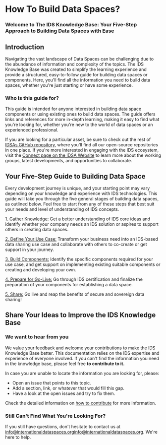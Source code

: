# How To Build Data Spaces?
### Welcome to The IDS Knowledge Base: Your Five-Step Approach to Building Data Spaces with Ease

## Introduction
Navigating the vast landscape of Data Spaces can be challenging due to the abundance of information and complexity of the topics. The IDS Knowledge Base was created to simplify the learning experience and provide a structured, easy-to-follow guide for building data spaces or components. Here, you'll find all the information you need to build data spaces, whether you're just starting or have some experience.

### Who is this guide for?
This guide is intended for anyone interested in building data space components or using existing ones to build data spaces. The guide offers links and references for more in-depth learning, making it easy to find what you're looking for, whether you're new to the world of data spaces or an experienced professional.

If you are looking for a particular asset, be sure to check out the rest of [IDSAs GitHub repository](https://link/), where you'll find all our open-source repositories in one place. If you're more interested in engaging with the IDS ecosystem, visit the [Connect page on the IDSA Website](https://internationaldataspaces.org/connect/) to learn more about the working groups, latest developments, and opportunities to collaborate.

## Your Five-Step Guide to Building Data Space
Every development journey is unique, and your starting point may vary depending on your knowledge and experience with IDS technologies. This guide will take you through the five general stages of building data spaces, as outlined below.
Feel free to start from any of these steps that best suit your needs and level of understanding of IDS concepts.

[1. Gather Knowledge:](/how-to-build-data-spaces/1-Gather-Knowledge.md)
Get a better understanding of IDS core ideas and identify whether your company needs an IDS solution or aspires to support others in creating data spaces.

[2. Define Your Use Case:](/how-to-build-data-spaces/2-Define-Your-Use-Case.md)
Transform your business need into an IDS-based data sharing use case and collaborate with others to co-create or get support in your journey.

[3. Build Components:](/how-to-build-data-spaces/3-Build-Components.md)
Identify the specific components required for your use case, and get support on implementing existing suitable components or creating and developing your own.

[4. Prepare for Go-Live:](/how-to-build-data-spaces/4-Prepare-for-Go-Live.md)
Go through IDS certification and finalize the preparation of your components for establishing a data space.

[5. Share:](/how-to-build-data-spaces/5-Share.md)
Go live and reap the benefits of secure and sovereign data sharing!

## Share Your Ideas to Improve the IDS Knowledge Base 
### We want to hear from you
We value your feedback and welcome your contributions to make the IDS Knowledge Base better. This documentation relies on the IDS expertise and experience of everyone involved. If you can't find the information you need in the knowledge base, please feel free **to contribute to it.** 

In case you are unable to locate the information you are looking for, please:
+ Open an issue that points to this topic. 
+ Add a section, link, or whatever that would fill this gap.
+ Have a look at the open issues and try to fix them.

Check the detailed information on [how to contribute](/how-to-build-data-spaces/CONTRIBUTING.md) for more information.

### Still Can't Find What You're Looking For?
If you still have questions, don't hesitate to contact us at [info@internationaldataspaces.org](mailto:info@internationaldataspaces.org )info@internationaldataspaces.org. We're here to help.
